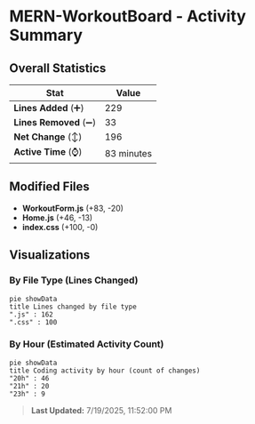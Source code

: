 # MERN-WorkoutBoard - Activity Summary 

## Overall Statistics

| Stat                   | Value                                                             |
| ---------------------- | ----------------------------------------------------------------- |
| **Lines Added** (➕)   | 229                                          |
| **Lines Removed** (➖) | 33                                        |
| **Net Change** (↕)    | 196                |
| **Active Time** (⌚)   | 83 minutes |


## Modified Files
- **WorkoutForm.js** (+83, -20)
- **Home.js** (+46, -13)
- **index.css** (+100, -0)

## Visualizations

### By File Type (Lines Changed)

```mermaid
pie showData
title Lines changed by file type
".js" : 162
".css" : 100
```

### By Hour (Estimated Activity Count)

```mermaid
pie showData
title Coding activity by hour (count of changes)
"20h" : 46
"21h" : 20
"23h" : 9
```


> **Last Updated:** 7/19/2025, 11:52:00 PM